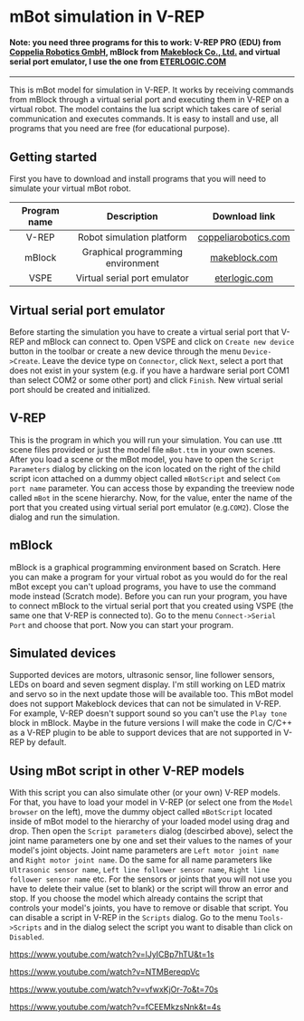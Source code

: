 # mBot simulation in V-REP

#### Note: you need three programs for this to work: V-REP PRO (EDU) from [Coppelia Robotics GmbH](http://www.coppeliarobotics.com/index.html), mBlock from [Makeblock Co., Ltd.](http://www.makeblock.com/) and virtual serial port emulator, I use the one from [ETERLOGIC.COM](http://www.eterlogic.com/Products.VSPE.html)

---

This is mBot model for simulation in V-REP. It works by receiving commands from mBlock through a virtual serial port and executing them in V-REP on a virtual robot. The model contains the lua script which takes care of serial communication and executes commands. It is easy to install and use, all programs that you need are free (for educational purpose).

## Getting started
First you have to download and install programs that you will need to simulate your virtual mBot robot.

| Program name | Description | Download link |
| :-------------: | :-------------: | :----: |
| V-REP | Robot simulation platform | [coppeliarobotics.com](http://www.coppeliarobotics.com/downloads.html) |
| mBlock | Graphical programming environment | [makeblock.com](http://learn.makeblock.com/en/software/)|
| VSPE | Virtual serial port emulator | [eterlogic.com](http://www.eterlogic.com/Downloads.html)

## Virtual serial port emulator
Before starting the simulation you have to create a virtual serial port that V-REP and mBlock can connect to. Open VSPE and click on ``Create new device`` button in the toolbar or create a new device through the menu ``Device->Create``. Leave the device type on ``Connector``, click ``Next``, select a port that does not exist in your system (e.g. if you have a hardware serial port COM1 than select COM2 or some other port) and click ``Finish``. New virtual serial port should be created and initialized.

## V-REP
This is the program in which you will run your simulation. You can use .ttt scene files provided or just the model file ``mBot.ttm`` in your own scenes. After you load a scene or the mBot model, you have to open the ``Script Parameters`` dialog by clicking on the icon located on the right of the child script icon attached on a dummy object called ``mBotScript`` and select ``Com port name`` parameter. You can access those by expanding the treeview node called ``mBot`` in the scene hierarchy. Now, for the value, enter the name of the port that you created using virtual serial port emulator (e.g.``COM2``). Close the dialog and run the simulation.

## mBlock
mBlock is a graphical programming environment based on Scratch. Here you can make a program for your virtual robot as you would do for the real mBot except you can't upload programs, you have to use the command mode instead (Scratch mode). Before you can run your program, you have to connect mBlock to the virtual serial port that you created using VSPE (the same one that V-REP is connected to). Go to the menu ``Connect->Serial Port`` and choose that port. Now you can start your program.

## Simulated devices
Supported devices are motors, ultrasonic sensor, line follower sensors, LEDs on board and seven segment display. I'm still working on LED matrix and servo so in the next update those will be available too. This mBot model does not support Makeblock devices that can not be simulated in V-REP. For example, V-REP doesn't support sound so you can't use the ``Play tone`` block in mBlock. Maybe in the future versions I will make the code in C/C++ as a V-REP plugin to be able to support devices that are not supported in V-REP by default.

## Using mBot script in other V-REP models
With this script you can also simulate other (or your own) V-REP models. For that, you have to load your model in V-REP (or select one from the ``Model browser`` on the left), move the dummy object called ``mBotScript`` located inside of mBot model to the hierarchy of your loaded model using drag and drop. Then open the ``Script parameters`` dialog (descirbed above), select the joint name parameters one by one and set their values to the names of your model's joint objects. Joint name parameters are ``Left motor joint name`` and ``Right motor joint name``. Do the same for all name parameters like ``Ultrasonic sensor name``, ``Left line follower sensor name``, ``Right line follower sensor name`` etc. For the sensors or joints that you will not use you have to delete their value (set to blank) or the script will throw an error and stop. If you choose the model which already contains the script that controls your model's joints, you have to remove or disable that script. You can disable a script in V-REP in the ``Scripts`` dialog. Go to the menu ``Tools->Scripts`` and in the dialog select the script you want to disable than click on ``Disabled``.

https://www.youtube.com/watch?v=lJyICBp7hTU&t=1s

https://www.youtube.com/watch?v=NTMBereqpVc

https://www.youtube.com/watch?v=vfwxKjOr-7o&t=70s

https://www.youtube.com/watch?v=fCEEMkzsNnk&t=4s
